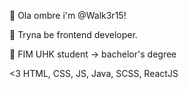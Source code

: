 👋 Ola ombre i'm @Walk3r15!

👀 Tryna be frontend developer.

🌱 FIM UHK student -> bachelor's degree

<3 HTML, CSS, JS, Java, SCSS, ReactJS
